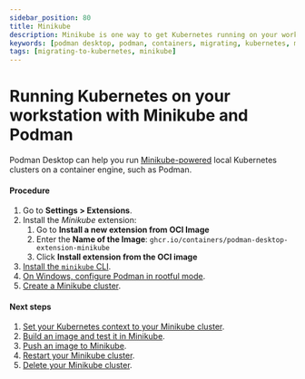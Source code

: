 ```yaml
---
sidebar_position: 80
title: Minikube
description: Minikube is one way to get Kubernetes running on your workstation.
keywords: [podman desktop, podman, containers, migrating, kubernetes, minikube]
tags: [migrating-to-kubernetes, minikube]
---
```


# Running Kubernetes on your workstation with Minikube and Podman

Podman Desktop can help you run [Minikube-powered](https://minikube.sigs.k8s.io/) local Kubernetes clusters on a container engine, such as Podman.

#### Procedure

1. Go to **<icon icon="fa-solid fa-cog" size="lg" /> Settings > Extensions**.
1. Install the _Minikube_ extension:
   1. Go to **Install a new extension from OCI Image**
   1. Enter the **Name of the Image**: `ghcr.io/containers/podman-desktop-extension-minikube`
   1. Click **<icon icon="fa-solid fa-download" size="lg" /> Install extension from the OCI image**
1. [Install the `minikube` CLI](/docs/minikube/installing).
1. [On Windows, configure Podman in rootful mode](/docs/minikube/configuring-podman-for-minikube-on-windows).
1. [Create a Minikube cluster](/docs/minikube/creating-a-minikube-cluster).

#### Next steps

1. [Set your Kubernetes context to your Minikube cluster](/docs/minikube/working-with-your-local-minikube-cluster).
1. [Build an image and test it in Minikube](/docs/minikube/building-an-image-and-testing-it-in-minikube).
1. [Push an image to Minikube](/docs/minikube/pushing-an-image-to-minikube).
1. [Restart your Minikube cluster](/docs/minikube/restarting-your-minikube-cluster).
1. [Delete your Minikube cluster](/docs/minikube/deleting-your-minikube-cluster).
